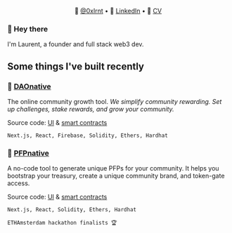 <!-- is this even markdown? 😱 -->
<p align="center">
🐤 <a href="https://twitter.com/0xlrnt">@0xlrnt</a> •
💼 <a href="https://www.linkedin.com/in/laurentdemarez/">LinkedIn</a> •
📃 <a href="https://github.com/lrnt/lrnt/blob/main/cv-laurent-de-marez.pdf">CV</a>
</p>

### 👋 Hey there

I'm Laurent, a founder and full stack web3 dev.

## Some things I've built recently

### 👾 [DAOnative](https://daonative.xyz)

The online community growth tool. *We simplify community rewarding. Set up challenges, stake rewards, and grow your community.*

Source code: [UI](https://github.com/daonative/app) & [smart contracts](https://github.com/daonative/protocol)

```
Next.js, React, Firebase, Solidity, Ethers, Hardhat
```

### 🥸 [PFPnative](https://ethglobal.com/showcase/pfpnative-jvsrr)

A no-code tool to generate unique PFPs for your community. It helps you bootstrap your treasury, create a unique community brand, and token-gate access.

Source code: [UI](https://github.com/daonative/pfpnative-ui) & [smart contracts](https://github.com/daonative/pfpnative-protocol)


```
Next.js, React, Solidity, Ethers, Hardhat
```
```
ETHAmsterdam hackathon finalists 🏆
```